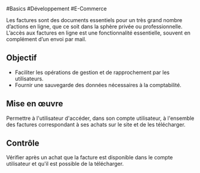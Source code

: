 
#Basics #Développement #E-Commerce

Les factures sont des documents essentiels pour un très grand nombre d’actions en ligne, que ce soit dans la sphère privée ou professionnelle. L’accès aux factures en ligne est une fonctionnalité essentielle, souvent en complément d’un envoi par mail.


## Objectif

* Faciliter les opérations de gestion et de rapprochement par les utilisateurs.
* Fournir une sauvegarde des données nécessaires à la comptabilité.

## Mise en œuvre

Permettre à l'utilisateur d'accéder, dans son compte utilisateur, à l'ensemble des factures correspondant à ses achats sur le site et de les télécharger.

## Contrôle

Vérifier après un achat que la facture est disponible dans le compte utilisateur et qu'il est possible de la télécharger.

